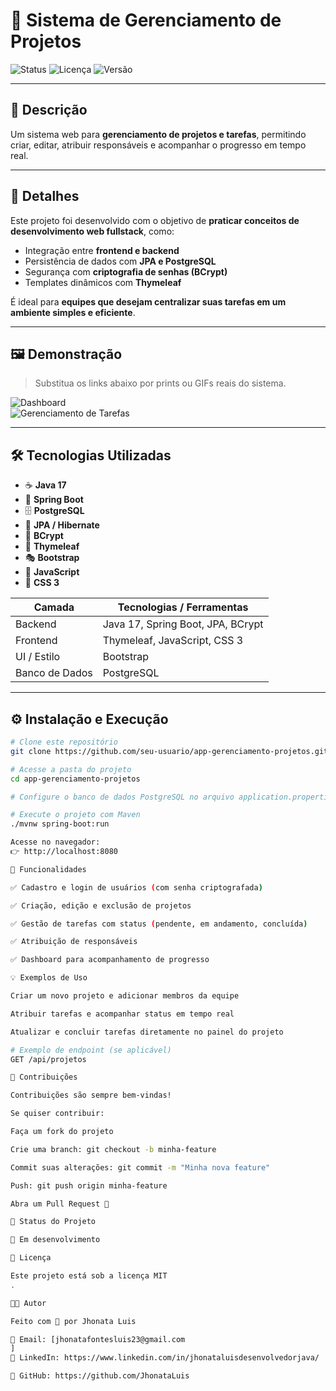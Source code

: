 # 🚀 Sistema de Gerenciamento de Projetos

![Status](https://img.shields.io/badge/status-em%20desenvolvimento-yellow)
![Licença](https://img.shields.io/badge/licença-MIT-green)
![Versão](https://img.shields.io/badge/versão-1.0-blue)

---

## 📌 Descrição
Um sistema web para **gerenciamento de projetos e tarefas**, permitindo criar, editar, atribuir responsáveis e acompanhar o progresso em tempo real.  

---

## 📖 Detalhes
Este projeto foi desenvolvido com o objetivo de **praticar conceitos de desenvolvimento web fullstack**, como:  
- Integração entre **frontend e backend**  
- Persistência de dados com **JPA e PostgreSQL**  
- Segurança com **criptografia de senhas (BCrypt)**  
- Templates dinâmicos com **Thymeleaf**  

É ideal para **equipes que desejam centralizar suas tarefas em um ambiente simples e eficiente**.  

---

## 🖼️ Demonstração
> Substitua os links abaixo por prints ou GIFs reais do sistema.

![Dashboard](https://via.placeholder.com/800x400.png?text=Dashboard+do+Sistema)  
![Gerenciamento de Tarefas](https://via.placeholder.com/800x400.png?text=Gerenciamento+de+Tarefas)  

---

## 🛠️ Tecnologias Utilizadas
- ☕ **Java 17**  
- 🌱 **Spring Boot**  
- 🗄️ **PostgreSQL**  
- 🧩 **JPA / Hibernate**  
- 🔐 **BCrypt**  
- 🎨 **Thymeleaf**  
- 🎭 **Bootstrap**  
- 📜 **JavaScript**  
- 🎨 **CSS 3**  

| Camada        | Tecnologias / Ferramentas         |
|---------------|-----------------------------------|
| Backend       | Java 17, Spring Boot, JPA, BCrypt |
| Frontend      | Thymeleaf, JavaScript, CSS 3      |
| UI / Estilo   | Bootstrap                         |
| Banco de Dados| PostgreSQL                        |

---

## ⚙️ Instalação e Execução

```bash
# Clone este repositório
git clone https://github.com/seu-usuario/app-gerenciamento-projetos.git

# Acesse a pasta do projeto
cd app-gerenciamento-projetos

# Configure o banco de dados PostgreSQL no arquivo application.properties

# Execute o projeto com Maven
./mvnw spring-boot:run

Acesse no navegador:
👉 http://localhost:8080

🔑 Funcionalidades

✅ Cadastro e login de usuários (com senha criptografada)

✅ Criação, edição e exclusão de projetos

✅ Gestão de tarefas com status (pendente, em andamento, concluída)

✅ Atribuição de responsáveis

✅ Dashboard para acompanhamento de progresso

💡 Exemplos de Uso

Criar um novo projeto e adicionar membros da equipe

Atribuir tarefas e acompanhar status em tempo real

Atualizar e concluir tarefas diretamente no painel do projeto

# Exemplo de endpoint (se aplicável)
GET /api/projetos

🤝 Contribuições

Contribuições são sempre bem-vindas!

Se quiser contribuir:

Faça um fork do projeto

Crie uma branch: git checkout -b minha-feature

Commit suas alterações: git commit -m "Minha nova feature"

Push: git push origin minha-feature

Abra um Pull Request 🚀

📌 Status do Projeto

📍 Em desenvolvimento

📜 Licença

Este projeto está sob a licença MIT
.

👨‍💻 Autor

Feito com 💙 por Jhonata Luis

📧 Email: [jhonatafontesluis23@gmail.com
]
💼 LinkedIn: https://www.linkedin.com/in/jhonataluisdesenvolvedorjava/

🐙 GitHub: https://github.com/JhonataLuis

